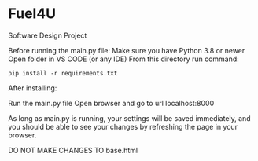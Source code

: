 # Fuel4U
 Software Design Project

Before running the main.py file:
Make sure you have Python 3.8 or newer
Open folder in VS CODE (or any IDE)
From this directory run command:

    pip install -r requirements.txt

After installing:

Run the main.py file
Open browser and go to url localhost:8000

As long as main.py is running, your settings will be saved immediately, and you should be able to see your changes by refreshing the page in your browser.

DO NOT MAKE CHANGES TO base.html